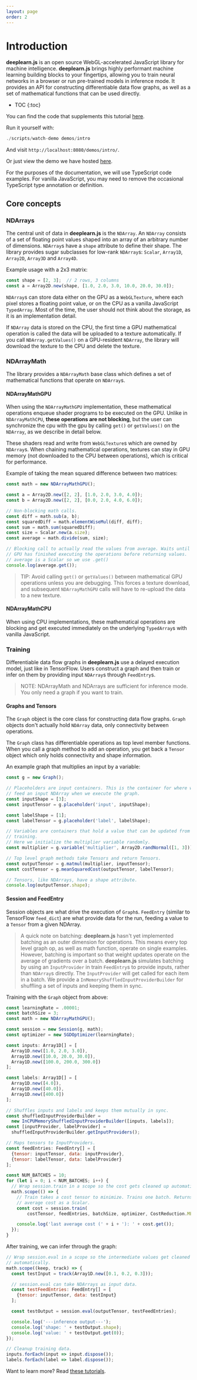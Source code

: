 ```yaml
---
layout: page
order: 2
---
```

# Introduction

**deeplearn.js** is an open source WebGL-accelerated JavaScript library for machine
intelligence. **deeplearn.js** brings highly performant machine learning
building blocks to your fingertips, allowing you to train neural networks
in a browser or run pre-trained models in inference mode. It provides an API for
constructing differentiable data flow graphs, as well as a set of mathematical
functions that can be used directly.

* TOC
{:toc}

You can find the code that supplements this tutorial
[here](https://github.com/PAIR-code/deeplearnjs/tree/master/demos/intro).

Run it yourself with:
```ts
./scripts/watch-demo demos/intro
```

And visit `http://localhost:8080/demos/intro/`.

Or just view the demo we have hosted [here](https://pair-code.github.io/deeplearnjs/demos/intro/).

For the purposes of the documentation, we will use TypeScript code examples.
For vanilla JavaScript, you may need to remove the occasional TypeScript type annotation or definition.

## Core concepts

### NDArrays

The central unit of data in **deeplearn.js** is the `NDArray`. An `NDArray`
consists of a set of floating point values shaped into an array of an arbitrary
number of dimensions. `NDArray`s have a `shape` attribute to define
their shape. The library provides sugar subclasses for low-rank `NDArray`s:
`Scalar`, `Array1D`, `Array2D`, `Array3D` and `Array4D`.

Example usage with a 2x3 matrix:

```js
const shape = [2, 3];  // 2 rows, 3 columns
const a = Array2D.new(shape, [1.0, 2.0, 3.0, 10.0, 20.0, 30.0]);
```

`NDArray`s can store data either on the GPU as a `WebGLTexture`, where each
pixel stores a floating point value, or on the CPU as a vanilla JavaScript
`TypedArray`. Most of the time, the user should not think about the storage,
as it is an implementation detail.

If `NDArray` data is
stored on the CPU, the first time a GPU mathematical operation is called the
data will be uploaded to a texture automatically. If you call
`NDArray.getValues()` on a GPU-resident `NDArray`, the
library will download the texture to the CPU and delete the texture.

### NDArrayMath

The library provides a `NDArrayMath` base class which defines a set of
mathematical functions that operate on `NDArray`s.

#### NDArrayMathGPU

When using the `NDArrayMathGPU` implementation, these mathematical
operations enqueue shader programs to be executed on the GPU. Unlike in
`NDArrayMathCPU`, **these operations are not blocking**, but the user can
synchronize the cpu with the gpu by calling `get()` or `getValues()` on
the `NDArray`, as we describe in detail below.

These shaders read and write from `WebGLTexture`s which are owned by
`NDArray`s. When chaining mathematical operations, textures can stay in GPU
memory (not downloaded to the CPU between operations), which is critical for
performance.

Example of taking the mean squared difference between two matrices:

```js
const math = new NDArrayMathGPU();

const a = Array2D.new([2, 2], [1.0, 2.0, 3.0, 4.0]);
const b = Array2D.new([2, 2], [0.0, 2.0, 4.0, 6.0]);

// Non-blocking math calls.
const diff = math.sub(a, b);
const squaredDiff = math.elementWiseMul(diff, diff);
const sum = math.sum(squaredDiff);
const size = Scalar.new(a.size);
const average = math.divide(sum, size);

// Blocking call to actually read the values from average. Waits until the
// GPU has finished executing the operations before returning values.
// average is a Scalar so we use .get()
console.log(average.get());

```

> TIP: Avoid calling `get()` or `getValues()` between mathematical GPU
operations unless you are debugging. This forces a texture download, and
subsequent `NDArrayMathGPU` calls will have to re-upload the data to a new
texture.

#### NDArrayMathCPU

When using CPU implementations, these mathematical
operations are blocking and get executed immediately on the underlying
`TypedArray`s with vanilla JavaScript.

### Training

Differentiable data flow graphs in **deeplearn.js** use a delayed execution model,
just like in TensorFlow. Users construct a graph and then train or
infer on them by providing input `NDArray`s through `FeedEntry`s.

> NOTE: NDArrayMath and NDArrays are sufficient for inference mode. You only need a
graph if you want to train.

#### Graphs and Tensors
The `Graph` object is the core class for constructing data flow graphs.
`Graph` objects don't actually hold `NDArray` data, only connectivity
between operations.

The `Graph` class has differentiable operations as top level member
functions. When you call a graph method to add an operation, you get back a
`Tensor` object which only holds connectivity and shape information.

An example graph that multiplies an input by a variable:

```js
const g = new Graph();

// Placeholders are input containers. This is the container for where we will
// feed an input NDArray when we execute the graph.
const inputShape = [3];
const inputTensor = g.placeholder('input', inputShape);

const labelShape = [1];
const labelTensor = g.placeholder('label', labelShape);

// Variables are containers that hold a value that can be updated from
// training.
// Here we initialize the multiplier variable randomly.
const multiplier = g.variable('multiplier', Array2D.randNormal([1, 3]));

// Top level graph methods take Tensors and return Tensors.
const outputTensor = g.matmul(multiplier, inputTensor);
const costTensor = g.meanSquaredCost(outputTensor, labelTensor);

// Tensors, like NDArrays, have a shape attribute.
console.log(outputTensor.shape);
```

#### Session and FeedEntry

Session objects are what drive the execution of `Graph`s. `FeedEntry`
(similar to TensorFlow `feed_dict`) are what provide data for the run,
feeding a value to a `Tensor` from a given NDArray.

> A quick note on batching: **deeplearn.js** hasn't yet implemented batching as an outer
dimension for operations. This means every top level graph op, as well as math
function, operate on single examples. However, batching is important so that
weight updates operate on the average of gradients over a batch. **deeplearn.js**
simulates batching by using an `InputProvider` in train `FeedEntry`s to
provide inputs, rather than `NDArray`s directly. The `InputProvider`
will get called for each item in a batch. We provide a
`InMemoryShuffledInputProviderBuilder` for shuffling a set of inputs and
keeping them in sync.

Training with the `Graph` object from above:

```js
const learningRate = .00001;
const batchSize = 3;
const math = new NDArrayMathGPU();

const session = new Session(g, math);
const optimizer = new SGDOptimizer(learningRate);

const inputs: Array1D[] = [
  Array1D.new([1.0, 2.0, 3.0]),
  Array1D.new([10.0, 20.0, 30.0]),
  Array1D.new([100.0, 200.0, 300.0])
];

const labels: Array1D[] = [
  Array1D.new([4.0]),
  Array1D.new([40.0]),
  Array1D.new([400.0])
];

// Shuffles inputs and labels and keeps them mutually in sync.
const shuffledInputProviderBuilder =
  new InCPUMemoryShuffledInputProviderBuilder([inputs, labels]);
const [inputProvider, labelProvider] =
  shuffledInputProviderBuilder.getInputProviders();

// Maps tensors to InputProviders.
const feedEntries: FeedEntry[] = [
  {tensor: inputTensor, data: inputProvider},
  {tensor: labelTensor, data: labelProvider}
];

const NUM_BATCHES = 10;
for (let i = 0; i < NUM_BATCHES; i++) {
  // Wrap session.train in a scope so the cost gets cleaned up automatically.
  math.scope(() => {
    // Train takes a cost tensor to minimize. Trains one batch. Returns the
    // average cost as a Scalar.
    const cost = session.train(
        costTensor, feedEntries, batchSize, optimizer, CostReduction.MEAN);

    console.log('last average cost (' + i + '): ' + cost.get());
  });
}
```

After training, we can infer through the graph:

```js
// Wrap session.eval in a scope so the intermediate values get cleaned up
// automatically.
math.scope((keep, track) => {
  const testInput = track(Array1D.new([0.1, 0.2, 0.3]));

  // session.eval can take NDArrays as input data.
  const testFeedEntries: FeedEntry[] = [
    {tensor: inputTensor, data: testInput}
  ];

  const testOutput = session.eval(outputTensor, testFeedEntries);

  console.log('---inference output---');
  console.log('shape: ' + testOutput.shape);
  console.log('value: ' + testOutput.get(0));
});

// Cleanup training data.
inputs.forEach(input => input.dispose());
labels.forEach(label => label.dispose());
```

Want to learn more? Read [these tutorials](index.md).
